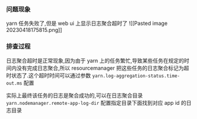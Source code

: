 ### 问题现象

yarn 任务失败了,但是 web ui 上显示日志聚合超时了
![[Pasted image 20230418175815.png]]



### 排查过程

日志聚合超时是正常现象,因为由于 yarn 上的任务繁忙,导致某些任务在规定的时间内没有完成日志聚合,所以 resourcemanager 把这些任务的日志聚合标记为超时状态了.这个超时时间可以通过参数
`yarn.log-aggregation-status.time-out.ms` 配置


实际上最终该任务的日志是聚合成功的,可以在日志聚合目录
`yarn.nodemanager.remote-app-log-dir`  配置指定目录下面找到对应 app id 的日志目录

